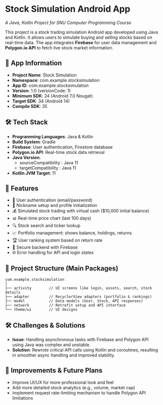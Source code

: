 # Stock Simulation Android App
*A Java, Kotlin Project for SNU Computer Programming Course*

This project is a stock trading simulation Android app developed using Java and Kotlin. It allows users to simulate buying and selling stocks based on real-time data. The app integrates **Firebase** for user data management and **Polygon.io API** to fetch live stock market information.

## 📱 App Information
- **Project Name**: Stock Simulation
- **Namespace**: com.example.stocksimulation
- **App ID**: com.example.stocksimulation
- **Version**: 1.0 (versionCode: 1)
- **Minimum SDK**: 24 (Android 7.0 Nougat)
- **Target SDK**: 34 (Android 14)
- **Compile SDK**: 35

## 🛠 Tech Stack
- **Programming Languages**: Java & Kotlin
- **Build System**: Gradle
- **Firebase**: User authentication, Firestore database
- **Polygon.io API**: Real-time stock data retrieval
- **Java Version**:
  - sourceCompatibility : Java 11
  - targetCompatibility : Java 11
- **Kotlin JVM Target**: 11

## 🚀 Features
- 📱 User authentication (email/password)
- 👤 Nickname setup and profile initialization
- 💰 Simulated stock trading with virtual cash ($10,000 initial balance)
- 📊 Real-time price chart (last 100 days)
- 🔍 Stock search and ticker lookup
- 📈 Portfolio management: shows balance, holdings, returns
- 🏆 User ranking system based on return rate
- 🔐 Secure backend with Firebase
- 🌐 Error handling for API and login states

## 📂 Project Structure (Main Packages)
```
com.example.stocksimulation
│
├── activity        // UI screens like login, assets, search, stock details
├── adapter         // RecyclerView adapters (portfolio & rankings)
├── model           // Data models (User, Stock, API responses)
├── network         // Retrofit setup and API interface
└── theme/ui        // UI designs
```

## 🛠 Challenges & Solutions
- **Issue**: Handling asynchronous tasks with Firebase and Polygon API using Java was complex and unstable.
- **Solution**: Rewrote critical API calls using Kotlin and coroutines, resulting in smoother async handling and improved stability.

## 📌 Improvements & Future Plans
- Improve UI/UX for more professional look and feel
- Add more detailed stock analytics (e.g., volume, market cap)
- Implement request rate-limiting mechanism to handle Polygon API limitations
